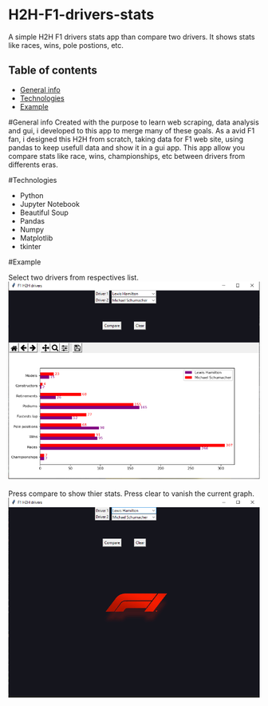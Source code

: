 # H2H-F1-drivers-stats
A simple H2H F1 drivers stats app than compare two drivers. It shows stats like races, wins, pole postions, etc. 

## Table of contents
* [General info](#General-info)
* [Technologies](#Technologies)
* [Example](#Example)

#General info
Created with the purpose to learn web scraping, data analysis and gui, i developed to this app to merge many of these goals.
As a avid F1 fan, i designed this H2H from scratch, taking data for F1 web site, using pandas to keep usefull data and show it in a gui app.
This app allow you compare stats like race, wins, championships, etc between drivers from differents eras.  
  
#Technologies
  * Python
  * Jupyter Notebook
  * Beautiful Soup
  * Pandas
  * Numpy
  * Matplotlib
  * tkinter
  
#Example

Select two drivers from respectives list.
![Algorithm schema](./examples/example2.png)

Press compare to show thier stats. Press clear to vanish the current graph.
![Algorithm schema](./examples/example1.png)
